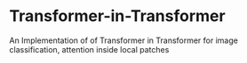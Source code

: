 # Transformer-in-Transformer
An Implementation of of Transformer in Transformer for image classification, attention inside local patches
